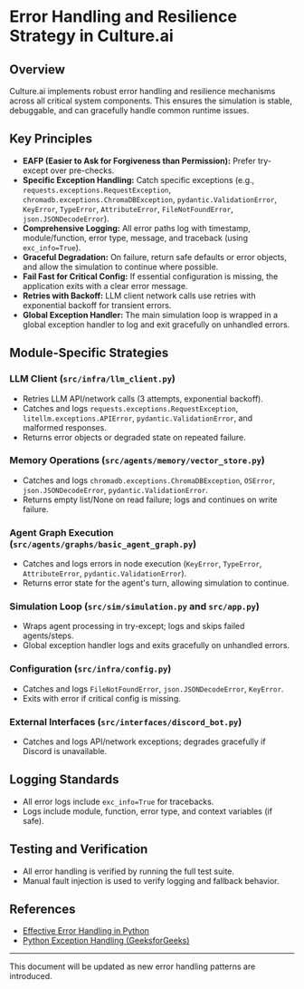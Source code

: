 # Error Handling and Resilience Strategy in Culture.ai

## Overview

Culture.ai implements robust error handling and resilience mechanisms across all critical system components. This ensures the simulation is stable, debuggable, and can gracefully handle common runtime issues.

## Key Principles
- **EAFP (Easier to Ask for Forgiveness than Permission):** Prefer try-except over pre-checks.
- **Specific Exception Handling:** Catch specific exceptions (e.g., `requests.exceptions.RequestException`, `chromadb.exceptions.ChromaDBException`, `pydantic.ValidationError`, `KeyError`, `TypeError`, `AttributeError`, `FileNotFoundError`, `json.JSONDecodeError`).
- **Comprehensive Logging:** All error paths log with timestamp, module/function, error type, message, and traceback (using `exc_info=True`).
- **Graceful Degradation:** On failure, return safe defaults or error objects, and allow the simulation to continue where possible.
- **Fail Fast for Critical Config:** If essential configuration is missing, the application exits with a clear error message.
- **Retries with Backoff:** LLM client network calls use retries with exponential backoff for transient errors.
- **Global Exception Handler:** The main simulation loop is wrapped in a global exception handler to log and exit gracefully on unhandled errors.

## Module-Specific Strategies

### LLM Client (`src/infra/llm_client.py`)
- Retries LLM API/network calls (3 attempts, exponential backoff).
- Catches and logs `requests.exceptions.RequestException`, `litellm.exceptions.APIError`, `pydantic.ValidationError`, and malformed responses.
- Returns error objects or degraded state on repeated failure.

### Memory Operations (`src/agents/memory/vector_store.py`)
- Catches and logs `chromadb.exceptions.ChromaDBException`, `OSError`, `json.JSONDecodeError`, `pydantic.ValidationError`.
- Returns empty list/None on read failure; logs and continues on write failure.

### Agent Graph Execution (`src/agents/graphs/basic_agent_graph.py`)
- Catches and logs errors in node execution (`KeyError`, `TypeError`, `AttributeError`, `pydantic.ValidationError`).
- Returns error state for the agent's turn, allowing simulation to continue.

### Simulation Loop (`src/sim/simulation.py` and `src/app.py`)
- Wraps agent processing in try-except; logs and skips failed agents/steps.
- Global exception handler logs and exits gracefully on unhandled errors.

### Configuration (`src/infra/config.py`)
- Catches and logs `FileNotFoundError`, `json.JSONDecodeError`, `KeyError`.
- Exits with error if critical config is missing.

### External Interfaces (`src/interfaces/discord_bot.py`)
- Catches and logs API/network exceptions; degrades gracefully if Discord is unavailable.

## Logging Standards
- All error logs include `exc_info=True` for tracebacks.
- Logs include module, function, error type, and context variables (if safe).

## Testing and Verification
- All error handling is verified by running the full test suite.
- Manual fault injection is used to verify logging and fallback behavior.

## References
- [Effective Error Handling in Python](https://medium.com/@divyansh9144/effective-error-handling-in-python-navigating-best-practices-and-common-pitfalls-c8f1680611c5)
- [Python Exception Handling (GeeksforGeeks)](https://www.geeksforgeeks.org/python-exception-handling/)

---

This document will be updated as new error handling patterns are introduced. 
